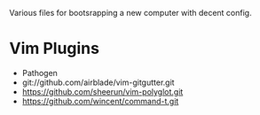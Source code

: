 Various files for bootsrapping a new computer with decent config.

# Vim Plugins

* Pathogen
* git://github.com/airblade/vim-gitgutter.git
* https://github.com/sheerun/vim-polyglot.git
* https://github.com/wincent/command-t.git
